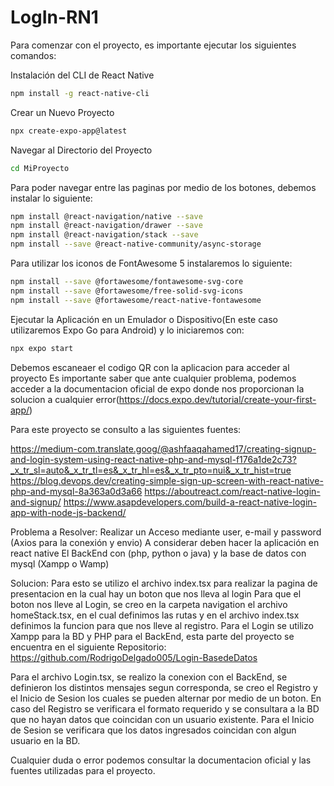 ﻿# LogIn-RN1

Para comenzar con el proyecto, es importante ejecutar los siguientes comandos:

Instalación del CLI de React Native
```bash
npm install -g react-native-cli
```

Crear un Nuevo Proyecto
```bash
npx create-expo-app@latest
```

Navegar al Directorio del Proyecto
```bash
cd MiProyecto
```

Para poder navegar entre las paginas por medio de los botones, debemos instalar lo siguiente:
```bash
npm install @react-navigation/native --save
npm install @react-navigation/drawer --save
npm install @react-navigation/stack --save
npm install --save @react-native-community/async-storage
```

Para utilizar los iconos de FontAwesome 5 instalaremos lo siguiente:
```bash
npm install --save @fortawesome/fontawesome-svg-core
npm install --save @fortawesome/free-solid-svg-icons
npm install --save @fortawesome/react-native-fontawesome
```

Ejecutar la Aplicación en un Emulador o Dispositivo(En este caso utilizaremos Expo Go para Android) y lo iniciaremos con:
```bash
npx expo start
```

Debemos escaneaer el codigo QR con la aplicacion para acceder al proyecto
Es importante saber que ante cualquier problema, podemos acceder a la documentacion oficial de expo donde nos proporcionan la solucion a cualquier error(https://docs.expo.dev/tutorial/create-your-first-app/)

Para este proyecto se consulto a las siguientes fuentes:

https://medium-com.translate.goog/@ashfaaqahamed17/creating-signup-and-login-system-using-react-native-php-and-mysql-f176a1de2c73?_x_tr_sl=auto&_x_tr_tl=es&_x_tr_hl=es&_x_tr_pto=nui&_x_tr_hist=true
https://blog.devops.dev/creating-simple-sign-up-screen-with-react-native-php-and-mysql-8a363a0d3a66
https://aboutreact.com/react-native-login-and-signup/
https://www.asapdevelopers.com/build-a-react-native-login-app-with-node-js-backend/

Problema a Resolver:
Realizar un Acceso mediante user, e-mail y password (Axios para la conexión y envio)
A considerar deben hacer la aplicación en react native
El BackEnd con (php, python o java) y la base de datos con mysql (Xampp o Wamp)

Solucion:
Para esto se utilizo el archivo index.tsx para realizar la pagina de presentacion en la cual hay un boton que nos lleva al login
Para que el boton nos lleve al Login, se creo en la carpeta navigation el archivo homeStack.tsx, en el cual definimos las rutas y en el archivo index.tsx definimos la funcion para que nos lleve al registro.
Para el Login se utilizo Xampp para la BD y PHP para el BackEnd, esta parte del proyecto se encuentra en el siguiente Repositorio:
https://github.com/RodrigoDelgado005/Login-BasedeDatos

Para el archivo Login.tsx, se realizo la conexion con el BackEnd, se definieron los distintos mensajes segun corresponda, se creo el Registro y el Inicio de Sesion los cuales se pueden alternar por medio de un boton. En caso del Registro se verificara el formato requerido y se consultara a la BD que no hayan datos que coincidan con un usuario existente. Para el Inicio de Sesion se verificara que los datos ingresados coincidan con algun usuario en la BD.

Cualquier duda o error podemos consultar la documentacion oficial y las fuentes utilizadas para el proyecto.
